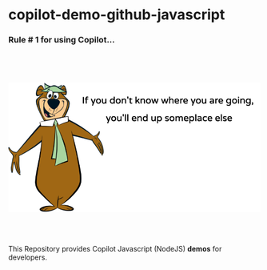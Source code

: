# copilot-demo-github-javascript

### Rule # 1 for using Copilot...

<img style="padding-top: 30px; margin-top: 30px;" src="docs/images/yogi.png">

<br><br>

This Repository provides Copilot Javascript (NodeJS) **demos** for developers.
